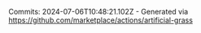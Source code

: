 Commits: 2024-07-06T10:48:21.102Z - Generated via https://github.com/marketplace/actions/artificial-grass
<br>
